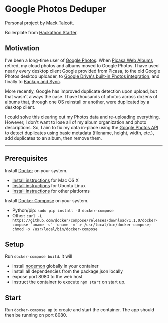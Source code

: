 # Google Photos Deduper

Personal project by [Mack Talcott](https://github.com/mtalcott).

Boilerplate from [Hackathon Starter](https://github.com/sahat/hackathon-starter/).

## Motivation

I've been a long-time user of [Google Photos](http://photos.google.com). When [Picasa Web Albums](https://picasa.google.com) retired, my cloud photos and albums moved to Google Photos. I have used nearly every desktop client Google provided from Picasa, to the old Google Photos desktop uploader, to [Google Drive's built-in Photos integration](https://www.blog.google/products/photos/simplifying-google-photos-and-google-drive/), and finally to [Backup and Sync](https://www.google.com/drive/download/backup-and-sync/).

More recently, Google has improved duplicate detection upon upload, but that wasn't always the case. I have thousands of photos across dozens of albums that, through one OS reinstall or another, were duplicated by a desktop client.

I could solve this clearing out my Photos data and re-uploading everything. However, I don't want to lose all of my album organization and photo descriptions. So, I aim to fix my data in-place using the [Google Photos API](https://developers.google.com/photos) to detect duplicates using basic metadata (filename, height, width, etc.), add duplicates to an album, then remove them.

---

## Prerequisites

Install [Docker](https://www.docker.com/) on your system.

* [Install instructions](https://docs.docker.com/installation/mac/) for Mac OS X
* [Install instructions](https://docs.docker.com/installation/ubuntulinux/) for Ubuntu Linux
* [Install instructions](https://docs.docker.com/installation/) for other platforms

Install [Docker Compose](http://docs.docker.com/compose/) on your system.

* Python/pip: `sudo pip install -U docker-compose`
* Other: ``curl -L https://github.com/docker/compose/releases/download/1.1.0/docker-compose-`uname -s`-`uname -m` > /usr/local/bin/docker-compose; chmod +x /usr/local/bin/docker-compose``

## Setup

Run `docker-compose build`. It will

* install [nodemon](https://github.com/remy/nodemon) globally in your container
* install all dependencies from the package.json locally
* expose port 8080 to the web host
* instruct the container to execute `npm start` on start up.

## Start

Run `docker-compose up` to create and start the container. The app should then be running on port 8080.